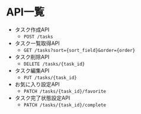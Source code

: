 # API一覧

- タスク作成API
  - `POST /tasks`
- タスク一覧取得API
  - `GET /tasks?sort={sort_field}&order={order}`
- タスク削除API
  - `DELETE /tasks/{task_id}`
- タスク編集API
  - `PUT /tasks/{task_id}`
- お気に入り設定API
  - `PATCH /tasks/{task_id}/favorite`
- タスク完了状態設定API
  - `PATCH /tasks/{task_id}/complete`